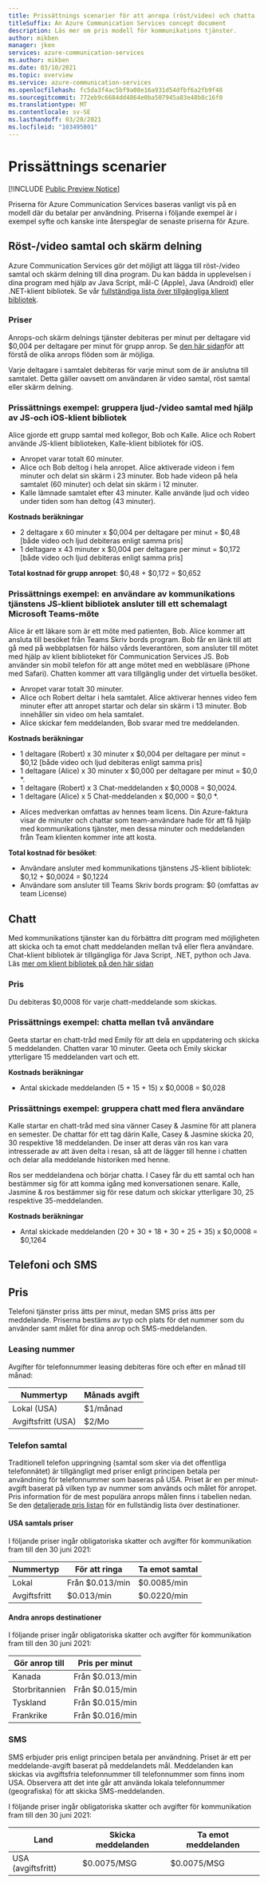 ```yaml
---
title: Prissättnings scenarier för att anropa (röst/video) och chatta
titleSuffix: An Azure Communication Services concept document
description: Läs mer om pris modell för kommunikations tjänster.
author: mikben
manager: jken
services: azure-communication-services
ms.author: mikben
ms.date: 03/10/2021
ms.topic: overview
ms.service: azure-communication-services
ms.openlocfilehash: fc5da3f4ac5bf9a08e16a931d54dfbf6a2fb9f48
ms.sourcegitcommit: 772eb9c6684dd4864e0ba507945a83e48b8c16f0
ms.translationtype: MT
ms.contentlocale: sv-SE
ms.lasthandoff: 03/20/2021
ms.locfileid: "103495801"
---
```

# <a name="pricing-scenarios"></a>Prissättnings scenarier

[!INCLUDE [Public Preview Notice](../includes/public-preview-include.md)]


Priserna för Azure Communication Services baseras vanligt vis på en modell där du betalar per användning. Priserna i följande exempel är i exempel syfte och kanske inte återspeglar de senaste priserna för Azure.

## <a name="voicevideo-calling-and-screen-sharing"></a>Röst-/video samtal och skärm delning

Azure Communication Services gör det möjligt att lägga till röst-/video samtal och skärm delning till dina program. Du kan bädda in upplevelsen i dina program med hjälp av Java Script, mål-C (Apple), Java (Android) eller .NET-klient bibliotek. Se vår [fullständiga lista över tillgängliga klient bibliotek](./sdk-options.md).

### <a name="pricing"></a>Priser

Anrops-och skärm delnings tjänster debiteras per minut per deltagare vid $0,004 per deltagare per minut för grupp anrop. Se [den här sidan](./call-flows.md)för att förstå de olika anrops flöden som är möjliga.

Varje deltagare i samtalet debiteras för varje minut som de är anslutna till samtalet. Detta gäller oavsett om användaren är video samtal, röst samtal eller skärm delning.

### <a name="pricing-example-group-audiovideo-call-using-js-and-ios-client-libraries"></a>Prissättnings exempel: gruppera ljud-/video samtal med hjälp av JS-och iOS-klient bibliotek

Alice gjorde ett grupp samtal med kollegor, Bob och Kalle. Alice och Robert använde JS-klient biblioteken, Kalle-klient bibliotek för iOS.

- Anropet varar totalt 60 minuter.
- Alice och Bob deltog i hela anropet. Alice aktiverade videon i fem minuter och delat sin skärm i 23 minuter. Bob hade videon på hela samtalet (60 minuter) och delat sin skärm i 12 minuter.
- Kalle lämnade samtalet efter 43 minuter. Kalle använde ljud och video under tiden som han deltog (43 minuter).

**Kostnads beräkningar**

- 2 deltagare x 60 minuter x $0,004 per deltagare per minut = $0,48 [både video och ljud debiteras enligt samma pris]
- 1 deltagare x 43 minuter x $0,004 per deltagare per minut = $0,172 [både video och ljud debiteras enligt samma pris]

**Total kostnad för grupp anropet**: $0,48 + $0,172 = $0,652

### <a name="pricing-example-a-user-of-the-communication-services-js-client-library-joins-a-scheduled-microsoft-teams-meeting"></a>Prissättnings exempel: en användare av kommunikations tjänstens JS-klient bibliotek ansluter till ett schemalagt Microsoft Teams-möte

Alice är ett läkare som är ett möte med patienten, Bob. Alice kommer att ansluta till besöket från Teams Skriv bords program. Bob får en länk till att gå med på webbplatsen för hälso vårds leverantören, som ansluter till mötet med hjälp av klient biblioteket för Communication Services JS. Bob använder sin mobil telefon för att ange mötet med en webbläsare (iPhone med Safari). Chatten kommer att vara tillgänglig under det virtuella besöket.

- Anropet varar totalt 30 minuter.
- Alice och Robert deltar i hela samtalet. Alice aktiverar hennes video fem minuter efter att anropet startar och delar sin skärm i 13 minuter. Bob innehåller sin video om hela samtalet.
- Alice skickar fem meddelanden, Bob svarar med tre meddelanden.


**Kostnads beräkningar**

- 1 deltagare (Robert) x 30 minuter x $0,004 per deltagare per minut = $0,12 [både video och ljud debiteras enligt samma pris]
- 1 deltagare (Alice) x 30 minuter x $0,000 per deltagare per minut = $0,0 *.
- 1 deltagare (Robert) x 3 Chat-meddelanden x $0,0008 = $0,0024.
- 1 deltagare (Alice) x 5 Chat-meddelanden x $0,000 = $0,0 *.

* Alices medverkan omfattas av hennes team licens. Din Azure-faktura visar de minuter och chattar som team-användare hade för att få hjälp med kommunikations tjänster, men dessa minuter och meddelanden från Team klienten kommer inte att kosta.

**Total kostnad för besöket**:
- Användare ansluter med kommunikations tjänstens JS-klient bibliotek: $0,12 + $0,0024 = $0,1224
- Användare som ansluter till Teams Skriv bords program: $0 (omfattas av team License)


## <a name="chat"></a>Chatt

Med kommunikations tjänster kan du förbättra ditt program med möjligheten att skicka och ta emot chatt meddelanden mellan två eller flera användare. Chat-klient bibliotek är tillgängliga för Java Script, .NET, python och Java. Läs [mer om klient bibliotek på den här sidan](./sdk-options.md)

### <a name="price"></a>Pris

Du debiteras $0,0008 för varje chatt-meddelande som skickas.

### <a name="pricing-example-chat-between-two-users"></a>Prissättnings exempel: chatta mellan två användare

Geeta startar en chatt-tråd med Emily för att dela en uppdatering och skicka 5 meddelanden. Chatten varar 10 minuter. Geeta och Emily skickar ytterligare 15 meddelanden vart och ett.

**Kostnads beräkningar**
- Antal skickade meddelanden (5 + 15 + 15) x $0,0008 = $0,028

### <a name="pricing-example-group-chat-with-multiple-users"></a>Prissättnings exempel: gruppera chatt med flera användare

Kalle startar en chatt-tråd med sina vänner Casey & Jasmine för att planera en semester. De chattar för ett tag därin Kalle, Casey & Jasmine skicka 20, 30 respektive 18 meddelanden. De inser att deras vän ros kan vara intresserade av att även delta i resan, så att de lägger till henne i chatten och delar alla meddelande historiken med henne.

Ros ser meddelandena och börjar chatta. I Casey får du ett samtal och han bestämmer sig för att komma igång med konversationen senare. Kalle, Jasmine & ros bestämmer sig för rese datum och skickar ytterligare 30, 25 respektive 35-meddelanden.

**Kostnads beräkningar**

- Antal skickade meddelanden (20 + 30 + 18 + 30 + 25 + 35) x $0,0008 = $0,1264


## <a name="telephony-and-sms"></a>Telefoni och SMS

## <a name="price"></a>Pris

Telefoni tjänster priss ätts per minut, medan SMS priss ätts per meddelande. Priserna bestäms av typ och plats för det nummer som du använder samt målet för dina anrop och SMS-meddelanden.

### <a name="telephone-number-leasing"></a>Leasing nummer

Avgifter för telefonnummer leasing debiteras före och efter en månad till månad:

|Nummertyp   |Månads avgift   |
|--------------|-----------|
|Lokal (USA)     |$1/månad        |
|Avgiftsfritt (USA) |$2/Mo |


### <a name="telephone-calling"></a>Telefon samtal

Traditionell telefon uppringning (samtal som sker via det offentliga telefonnätet) är tillgängligt med priser enligt principen betala per användning för telefonnummer som baseras på USA. Priset är en per minut-avgift baserat på vilken typ av nummer som används och målet för anropet. Pris information för de mest populära anrops målen finns i tabellen nedan. Se den [detaljerade pris listan](https://github.com/Azure/Communication/blob/master/pricing/communication-services-pstn-rates.csv) för en fullständig lista över destinationer.


#### <a name="united-states-calling-prices"></a>USA samtals priser

I följande priser ingår obligatoriska skatter och avgifter för kommunikation fram till den 30 juni 2021:

|Nummertyp   |För att ringa   |Ta emot samtal|
|--------------|-----------|------------|
|Lokal     |Från $0.013/min       |$0.0085/min        |
|Avgiftsfritt |$0.013/min   |$0.0220/min |

#### <a name="other-calling-destinations"></a>Andra anrops destinationer

I följande priser ingår obligatoriska skatter och avgifter för kommunikation fram till den 30 juni 2021:

|Gör anrop till   |Pris per minut|
|-----------|------------|
|Kanada     |Från $0.013/min   |
|Storbritannien     |Från $0.015/min   |
|Tyskland     |Från $0.015/min   |
|Frankrike     |Från $0.016/min   |


### <a name="sms"></a>SMS

SMS erbjuder pris enligt principen betala per användning. Priset är ett per meddelande-avgift baserat på meddelandets mål. Meddelanden kan skickas via avgiftsfria telefonnummer till telefonnummer som finns inom USA. Observera att det inte går att använda lokala telefonnummer (geografiska) för att skicka SMS-meddelanden.

I följande priser ingår obligatoriska skatter och avgifter för kommunikation fram till den 30 juni 2021:

|Land   |Skicka meddelanden|Ta emot meddelanden|
|-----------|------------|------------|
|USA (avgiftsfritt)    |$0.0075/MSG   | $0.0075/MSG |
